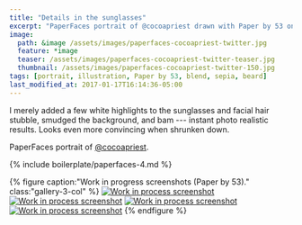 ```yaml
---
title: "Details in the sunglasses"
excerpt: "PaperFaces portrait of @cocoapriest drawn with Paper by 53 on an iPad."
image: 
  path: &image /assets/images/paperfaces-cocoapriest-twitter.jpg 
  feature: *image
  teaser: /assets/images/paperfaces-cocoapriest-twitter-teaser.jpg
  thumbnail: /assets/images/paperfaces-cocoapriest-twitter-150.jpg
tags: [portrait, illustration, Paper by 53, blend, sepia, beard]
last_modified_at: 2017-01-17T16:14:36-05:00
---
```


I merely added a few white highlights to the sunglasses and facial hair stubble, smudged the background, and bam --- instant photo realistic results. Looks even more convincing when shrunken down.

PaperFaces portrait of [@cocoapriest](https://twitter.com/cocoapriest).

{% include boilerplate/paperfaces-4.md %}

{% figure caption:"Work in progress screenshots (Paper by 53)." class:"gallery-3-col" %}
[![Work in process screenshot](/assets/images/paperfaces-cocoapriest-process-1-600.jpg)](/assets/images/paperfaces-cocoapriest-process-1-lg.jpg)
[![Work in process screenshot](/assets/images/paperfaces-cocoapriest-process-2-600.jpg)](/assets/images/paperfaces-cocoapriest-process-2-lg.jpg)
[![Work in process screenshot](/assets/images/paperfaces-cocoapriest-process-3-600.jpg)](/assets/images/paperfaces-cocoapriest-process-3-lg.jpg)
[![Work in process screenshot](/assets/images/paperfaces-cocoapriest-process-4-600.jpg)](/assets/images/paperfaces-cocoapriest-process-4-lg.jpg)
{% endfigure %}
